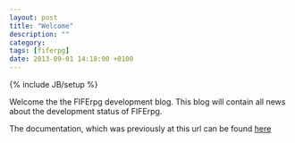 ```yaml
---
layout: post
title: "Welcome"
description: ""
category: 
tags: [fiferpg]
date: 2013-09-01 14:18:00 +0100
---
```

{% include JB/setup %}

Welcome the the FIFErpg development blog. This blog will contain all news about the development status of FIFErpg.

The documentation, which was previously at this url can be found [here](http://fife-rpg.github.io/docs/)